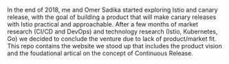 In the end of 2018, me and Omer Sadika started exploring Istio and canary release, with the goal of building a product that will make canary releases with Istio practical and approachable. After a few months of market research (CI/CD and DevOps) and technology research (Istio, Kubernetes, Go) we decided to conclude the venture due to lack of product/market fit. This repo contains the website we stood up that includes the product vision and the foudational artical on the concept of Continuous Release.

